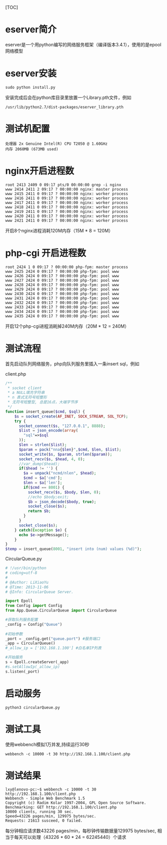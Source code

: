 [TOC]

# eserver简介
eserver是一个用python编写的网络服务框架（编译版本3.4.1），使用的是epool网络模型

# eserver安装
```
sudo python install.py
```

安装完成后会在python库目录里放置一个Library.pth文件，例如
```
/usr/lib/python2.7/dist-packages/eserver_library.pth
```

# 测试机配置
```
处理器 2x Genuine Intel(R) CPU T2050 @ 1.60GHz
内存 2060MB (673MB used)
```

# nginx开启进程数
```
root 2413 2409 0 09:17 pts/0 00:00:00 grep -i nginx
www 2414 2411 2 09:17 ? 00:00:00 nginx: master process
www 2415 2411 0 09:17 ? 00:00:00 nginx: worker process
www 2416 2411 0 09:17 ? 00:00:00 nginx: worker process
www 2417 2411 0 09:17 ? 00:00:00 nginx: worker process
www 2418 2411 0 09:17 ? 00:00:00 nginx: worker process
www 2419 2411 0 09:17 ? 00:00:00 nginx: worker process
www 2420 2411 0 09:17 ? 00:00:00 nginx: worker process
www 2421 2411 0 09:17 ? 00:00:00 nginx: worker process
```
开启8个nginx进程消耗120M内存（15M * 8 = 120M）

# php-cgi 开启进程数
```
root 2424 1 0 09:17 ? 00:00:00 php-fpm: master process
www 2425 2424 0 09:17 ? 00:00:00 php-fpm: pool www
www 2426 2424 0 09:17 ? 00:00:00 php-fpm: pool www
www 2427 2424 0 09:17 ? 00:00:00 php-fpm: pool www
www 2428 2424 0 09:17 ? 00:00:00 php-fpm: pool www
www 2429 2424 0 09:17 ? 00:00:00 php-fpm: pool www
www 2430 2424 0 09:17 ? 00:00:00 php-fpm: pool www
www 2431 2424 0 09:17 ? 00:00:00 php-fpm: pool www
www 2432 2424 0 09:17 ? 00:00:00 php-fpm: pool www
www 2433 2424 0 09:17 ? 00:00:00 php-fpm: pool www
www 2434 2424 0 09:17 ? 00:00:00 php-fpm: pool www
www 2435 2424 0 09:17 ? 00:00:00 php-fpm: pool www
```
开启12个php-cgi进程消耗掉240M内存（20M * 12 = 240M）

# 测试流程
首先启动队列网络服务，php向队列服务里插入一条insert sql，例如

client.php
```php
/**
 * socket client
 * a NULL填充字符串
 * n 表式无符号短整形
 * 无符号短整型, 总是16点，大端字节序
 */
function insert_queue($cmd, $sql) {
    $s = socket_create(AF_INET, SOCK_STREAM, SOL_TCP);
    try {
      socket_connect($s, "127.0.0.1", 8888);
      $list = json_encode(array(
        "sql"=>$sql
      ));
      $len = strlen($list);
      $param = pack("nna{$len}",$cmd, $len, $list);
      socket_write($s, $param, strlen($param));
      socket_recv($s, $head, 4, 0);
      //var_dump($head);
      if($head != '') {
        $a = unpack("ncmd/nlen", $head);
        $cmd = $a['cmd'];
        $len = $a['len'];
        if($cmd == 8001) {
          socket_recv($s, $body, $len, 0);
          //echo $body;exit;
          $b = json_decode($body, true);
          socket_close($s);
          return $b;
        }
      }
      socket_close($s);
    } catch(Exception $e) {
      echo $e->getMessage();
    }
}
$temp = insert_queue(8001, "insert into (num) values (%d)");
```

CircularQueue.py
```python
# !/usr/bin/python
# coding=utf-8
#
# @Author: LiXiaoYu
# @Time: 2013-11-06
# @Info: CircularQueue Server.

import Epoll
from Config import Config
from App.Queue.CircularQueue import CircularQueue

#获取队列服务配置
_config = Config("Queue")
 
#初始参数
_port = _config.get("queue.port") #服务端口
_app = CircularQueue()
#_allow_ip = ['192.168.1.100'] #白名单IP列表

#开始服务
s = Epoll.createServer(_app)
#s.setAllowIp(_allow_ip)
s.listen(_port)
```

# 启动服务
```
python3 circularQueue.py
```

# 测试工具
使用webbench模拟1万并发,持续运行30秒
```
webbench -c 10000 -t 30 http://192.168.1.100/client.php
```

# 测试结果
```
lxy@lenovo-pc:~$ webbench -c 10000 -t 30 http://192.168.1.100/client.php
Webbench - Simple Web Benchmark 1.5
Copyright (c) Radim Kolar 1997-2004, GPL Open Source Software.
Benchmarking: GET http://192.168.1.100/client.php
10000 clients, running 30 sec.
Speed=43226 pages/min, 129975 bytes/sec.
Requests: 21613 susceed, 0 failed.
```
每分钟相应请求数43226 pages/min，每秒钟传输数据量129975 bytes/sec, 
相当于每天可以处理（43226 * 60 * 24 = 62245440）个请求
